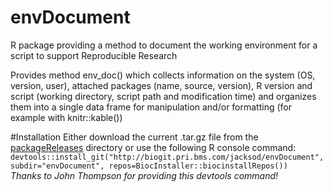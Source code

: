 # envDocument
R package providing a method to document the working environment for a script to support Reproducible Research

Provides method env_doc() which collects information on the system (OS, version, user), attached packages (name, source, version), 
R version and script (working directory, script path and modification time) and organizes them into a single data frame for manipulation
and/or formatting (for example with knitr::kable())

#Installation
Either download the current .tar.gz file from the [packageReleases](packageReleases) directory or use the following R console command:  
`devtools::install_git("http://biogit.pri.bms.com/jacksod/envDocument", subdir="envDocument", repos=BiocInstaller::biocinstallRepos())`   
*Thanks to John Thompson for providing this devtools command!*
